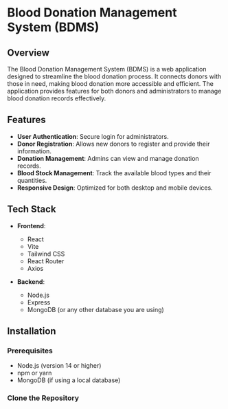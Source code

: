 # Blood Donation Management System (BDMS)

## Overview

The Blood Donation Management System (BDMS) is a web application designed to streamline the blood donation process. It connects donors with those in need, making blood donation more accessible and efficient. The application provides features for both donors and administrators to manage blood donation records effectively.

## Features

- **User Authentication**: Secure login for administrators.
- **Donor Registration**: Allows new donors to register and provide their information.
- **Donation Management**: Admins can view and manage donation records.
- **Blood Stock Management**: Track the available blood types and their quantities.
- **Responsive Design**: Optimized for both desktop and mobile devices.

## Tech Stack

- **Frontend**: 
  - React
  - Vite
  - Tailwind CSS
  - React Router
  - Axios

- **Backend**: 
  - Node.js
  - Express
  - MongoDB (or any other database you are using)

## Installation

### Prerequisites

- Node.js (version 14 or higher)
- npm or yarn
- MongoDB (if using a local database)

### Clone the Repository
